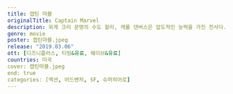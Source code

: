```yaml
---
title: 캡틴 마블
originalTitle: Captain Marvel
description: 외계 크리 문명의 수도 할리, 캐롤 댄버스은 압도적인 능력을 가진 전사다. 그는 멘토 욘 로그로부터 힘을 통제하고 과거의 기억은 묻어야 한다는 가르침을 받고 있다. 그러던 어느 날, 변방 행성 토르파에서 스크럴 종족에게 붙잡혀 뇌를 스캔당한 캐롤은 과거 자신이 낯선 행성의 파일럿이었음을 알게 된다. 스크럴을 따돌리고 탈출하는 과정에서 공교롭게 C-53 행성, 즉 지구에 불시착한 캐롤. 우여곡절 끝에 쉴드 신참 요원 닉 퓨리에게 발견되어 팀을 이룬 그들은 지구로 향하는 더 큰 위협을 감지하고 힘을 합쳐 전쟁을 끝내야 하는데...
genre: movie
poster: 캡틴마블.jpeg
release: "2019.03.06"
ott: [디즈니플러스, 티빙&유료, 웨이브&유료]
countries: 미국
cover: 캡틴마블.jpeg
end: true
categories: [액션, 어드벤처, SF, 슈퍼히어로]
---
```

